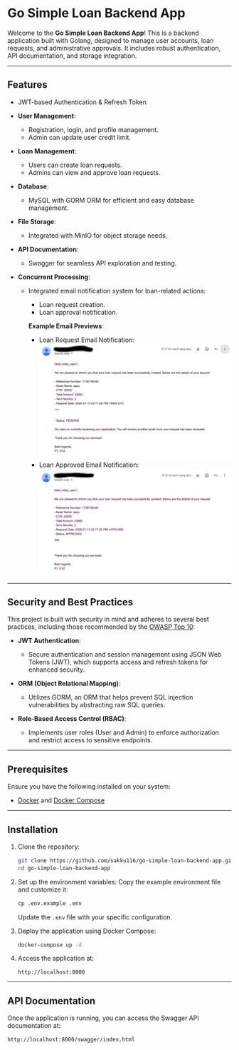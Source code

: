 # Go Simple Loan Backend App

Welcome to the **Go Simple Loan Backend App**! This is a backend application built with Golang, designed to manage user accounts, loan requests, and administrative approvals. It includes robust authentication, API documentation, and storage integration.

---

## Features

- JWT-based Authentication & Refresh Token

- **User Management**:

  - Registration, login, and profile management.
  - Admin can update user credit limit.

- **Loan Management**:

  - Users can create loan requests.
  - Admins can view and approve loan requests.

- **Database**:

  - MySQL with GORM ORM for efficient and easy database management.

- **File Storage**:

  - Integrated with MinIO for object storage needs.

- **API Documentation**:

  - Swagger for seamless API exploration and testing.

- **Concurrent Processing**:

  - Integrated email notification system for loan-related actions:
    - Loan request creation.
    - Loan approval notification.

    **Example Email Previews**:
    - Loan Request Email Notification:
      ![Loan Request Email Notification](./docs/loan-request-email-notification.png)
    - Loan Approved Email Notification:
      ![Loan Approved Email Notification](./docs/loan-status-update-email-notification.png)

---

## Security and Best Practices

This project is built with security in mind and adheres to several best practices, including those recommended by the [OWASP Top 10](https://owasp.org/www-project-top-ten/):

- **JWT Authentication**:
  - Secure authentication and session management using JSON Web Tokens (JWT), which supports access and refresh tokens for enhanced security.

- **ORM (Object Relational Mapping)**:
  - Utilizes GORM, an ORM that helps prevent SQL injection vulnerabilities by abstracting raw SQL queries.

- **Role-Based Access Control (RBAC)**:
  - Implements user roles (User and Admin) to enforce authorization and restrict access to sensitive endpoints.

---

## Prerequisites

Ensure you have the following installed on your system:

- [Docker](https://www.docker.com/) and [Docker Compose](https://docs.docker.com/compose/)

---

## Installation

1. Clone the repository:

   ```bash
   git clone https://github.com/sakku116/go-simple-loan-backend-app.git
   cd go-simple-loan-backend-app
   ```

2. Set up the environment variables: Copy the example environment file and customize it:

   ```bash
   cp .env.example .env
   ```

   Update the `.env` file with your specific configuration.

3. Deploy the application using Docker Compose:

   ```bash
   docker-compose up -d
   ```

4. Access the application at:

   ```
   http://localhost:8000
   ```

---

## API Documentation

Once the application is running, you can access the Swagger API documentation at:

```
http://localhost:8000/swagger/index.html
```

